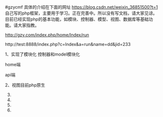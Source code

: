#gzycmf
具体的介绍在下面的网址
https://blog.csdn.net/weixin_36851500?t=1  
自己写的php框架，主要用于学习。正在完善中。所以没有写文档，请大家见谅。目前已经实现php的基本功能，如模块、控制器、模型、视图、数据库等基础功能。请大家指教。








http://gzy.com/index.php/home/Index/run

http://test:8888/index.php?c=Index&a=run&name=dd&jid=233

1、实现了模块化  控制器和model模块化

home端

api端

2、视图目前php原生

3.

4.

5.

6.



